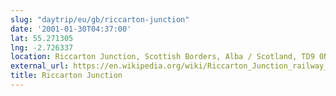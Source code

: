 ```yaml
---
slug: "daytrip/eu/gb/riccarton-junction"
date: '2001-01-30T04:37:00'
lat: 55.271305
lng: -2.726337
location: Riccarton Junction, Scottish Borders, Alba / Scotland, TD9 0NA, United Kingdom
external_url: https://en.wikipedia.org/wiki/Riccarton_Junction_railway_station
title: Riccarton Junction
---
```



